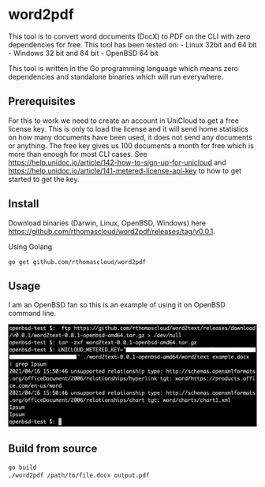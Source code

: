 # word2pdf
This tool is to convert word documents (DocX) to PDF on the CLI with zero dependencies for free.
This tool has been tested on:
    - Linux 32bit and 64 bit
    - Windows 32 bit and 64 bit
    - OpenBSD 64 bit

This tool is written in the Go programming language which means zero dependencies and standalone binaries which will run everywhere.

## Prerequisites
For this to work we need to create an account in UniCloud to get a free license key. This is only to load the license and it will send home statistics on how many documents have been used, it does not send any documents or anything. The free key gives us 100 documents a month for free which is more than enough for most CLI cases.
See https://help.unidoc.io/article/142-how-to-sign-up-for-unicloud and https://help.unidoc.io/article/141-metered-license-api-key to how to get started to get the key.

## Install
Download binaries (Darwin, Linux, OpenBSD, Windows) here https://github.com/rthomascloud/word2pdf/releases/tag/v0.0.1.

Using Golang
```
go get github.com/rthomascloud/word2pdf
```

## Usage
I am an OpenBSD fan so this is an example of using it on OpenBSD command line.

<img src="resources/screenshot.png">

## Build from source
```
go build
./word2pdf /path/to/file.docx output.pdf
```
